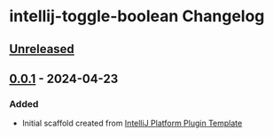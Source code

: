 <!-- Keep a Changelog guide -> https://keepachangelog.com -->

# intellij-toggle-boolean Changelog

## [Unreleased]

## [0.0.1] - 2024-04-23

### Added

- Initial scaffold created from [IntelliJ Platform Plugin Template](https://github.com/JetBrains/intellij-platform-plugin-template)

[Unreleased]: https://github.com/Clover-You/intellij-toggle-boolean/compare/v0.0.1...HEAD
[0.0.1]: https://github.com/Clover-You/intellij-toggle-boolean/commits/v0.0.1
